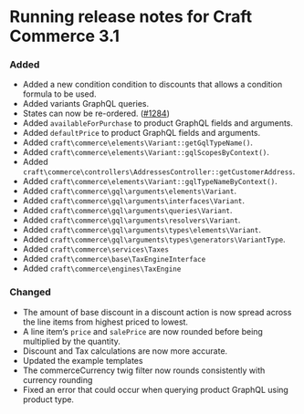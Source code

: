 # Running release notes for Craft Commerce 3.1

### Added
- Added a new condition condition to discounts that allows a condition formula to be used.
- Added variants GraphQL queries. 
- States can now be re-ordered. ([#1284](https://github.com/craftcms/commerce/issues/1284))
- Added `availableForPurchase` to product GraphQL fields and arguments.
- Added `defaultPrice` to product GraphQL fields and arguments.
- Added `craft\commerce\elements\Variant::getGqlTypeName()`.
- Added `craft\commerce\elements\Variant::gqlScopesByContext()`.
- Added `craft\commerce\controllers\AddressesController::getCustomerAddress`.
- Added `craft\commerce\elements\Variant::gqlTypeNameByContext()`.
- Added `craft\commerce\gql\arguments\elements\Variant`.
- Added `craft\commerce\gql\arguments\interfaces\Variant`.
- Added `craft\commerce\gql\arguments\queries\Variant`.
- Added `craft\commerce\gql\arguments\resolvers\Variant`.
- Added `craft\commerce\gql\arguments\types\elements\Variant`.
- Added `craft\commerce\gql\arguments\types\generators\VariantType`.
- Added `craft\commerce\services\Taxes`
- Added `craft\commerce\base\TaxEngineInterface`
- Added `craft\commerce\engines\TaxEngine`

### Changed
- The amount of base discount in a discount action is now spread across the line items from highest priced to lowest.
- A line item‘s `price` and `salePrice` are now rounded before being multiplied by the quantity.
- Discount and Tax calculations are now more accurate.
- Updated the example templates
- The commerceCurrency twig filter now rounds consistently with currency rounding
- Fixed an error that could occur when querying product GraphQL using product type. 
